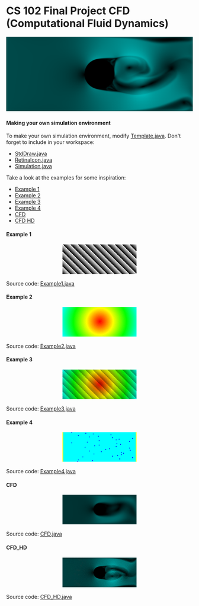 # CS 102 Final Project CFD (Computational Fluid Dynamics)

![alt screenshot](docs/media/CFD.png "screenshot")

#### Making your own simulation environment

To make your own simulation environment, modify
[Template.java](src/Template.java). Don't forget to include in your workspace:
* [StdDraw.java](src/StdDraw.java)
* [RetinaIcon.java](src/RetinaIcon.java)
* [Simulation.java](src/Simulation.java)

Take a look at the examples for some inspiration:
* [Example 1](#Example-1)
* [Example 2](#Example-2)
* [Example 3](#Example-3)
* [Example 4](#Example-4)
* [CFD](#CFD)
* [CFD HD](#CFD-HD)

#### Example 1
<p align="center">
  <img src="docs/media/Example1.gif">
</p>

Source code: [Example1.java](src/Example1.java)

#### Example 2
<p align="center">
  <img src="docs/media/Example2.gif">
</p>

Source code: [Example2.java](src/Example2.java)

#### Example 3
<p align="center">
  <img src="docs/media/Example3.gif">
</p>

Source code: [Example3.java](src/Example3.java)

#### Example 4
<p align="center">
  <img src="docs/media/Example4.gif">
</p>

Source code: [Example4.java](src/Example4.java)

#### CFD
<p align="center">
  <img src="docs/media/CFD.gif">
</p>

Source code: [CFD.java](src/CFD.java)

#### CFD_HD
<p align="center">
  <img src="docs/media/CFD_HD_Clip.gif">
</p>

Source code: [CFD_HD.java](src/CFD_HD.java)
